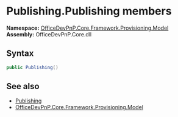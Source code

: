 # Publishing.Publishing members 
  

**Namespace:** [OfficeDevPnP.Core.Framework.Provisioning.Model](OfficeDevPnP.Core.Framework.Provisioning.Model.md)  
**Assembly:** OfficeDevPnP.Core.dll  
## Syntax
```C#
public Publishing()
```
## See also
- [Publishing](OfficeDevPnP.Core.Framework.Provisioning.Model.Publishing.md)
- [OfficeDevPnP.Core.Framework.Provisioning.Model](OfficeDevPnP.Core.Framework.Provisioning.Model.md)

